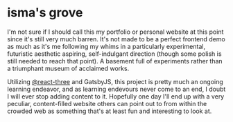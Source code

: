 # isma's grove

I'm not sure if I should call this my portfolio or personal website at this point since it's still very much barren. It's not made to be a perfect frontend demo as much as it's me following my whims in a particularly experimental, futuristic aesthetic aspiring, self-indulgant direction (though some polish is still needed to reach that point). A basement full of experiments rather than a triumphant museum of acclaimed works.

Utilizing [@react-three](https://github.com/pmndrs/react-three-fiber) and GatsbyJS, this project is pretty much an ongoing learning endeavor, and as learning endevours never come to an end, I doubt I will ever stop adding content to it. Hopefully one day I'll end up with a very peculiar, content-filled website others can point out to from within the crowded web as something that's at least fun and interesting to look at.
